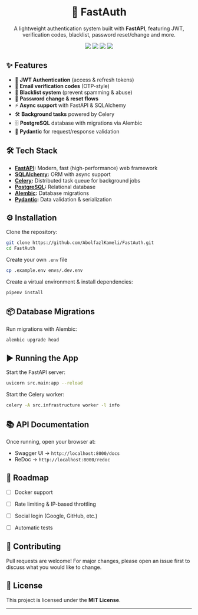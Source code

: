 <h1 align="center">🚀 FastAuth</h1>

<p align="center">
A lightweight authentication system built with <b>FastAPI</b>, featuring JWT, verification codes, blacklist, password reset/change and more.
</p>

<p align="center">
  <img src="https://img.shields.io/badge/Python-3.11-blue" />
  <img src="https://img.shields.io/badge/FastAPI-0.110+-green?link=https://google.com" />
  <img src="https://img.shields.io/badge/PostgreSQL-15+-blue" />
  <img src="https://img.shields.io/badge/License-MIT-yellow" />
</p>

## ✨ Features

* 🔑 **JWT Authentication** (access & refresh tokens)
* 📧 **Email verification codes** (OTP-style)
* 🚫 **Blacklist system** (prevent spamming & abuse)
* 🔄 **Password change & reset flows**
* ⚡ **Async support** with FastAPI & SQLAlchemy
* 🛠 **Background tasks** powered by Celery
* 🗄 **PostgreSQL** database with migrations via Alembic
* 🧾 **Pydantic** for request/response validation



## 🛠 Tech Stack

* **[FastAPI](https://fastapi.tiangolo.com/):** Modern, fast (high-performance) web framework
* **[SQLAlchemy](https://www.sqlalchemy.org/):** ORM with async support
* **[Celery](https://docs.celeryq.dev/):** Distributed task queue for background jobs
* **[PostgreSQL](https://www.postgresql.org/):** Relational database
* **[Alembic](https://alembic.sqlalchemy.org/):** Database migrations
* **[Pydantic](https://docs.pydantic.dev/):** Data validation & serialization


## ⚙️ Installation

Clone the repository:

```bash
git clone https://github.com/AbolfazlKameli/FastAuth.git
cd FastAuth
```

Create your own `.env` file

```bash
cp .example.env envs/.dev.env
```

Create a virtual environment & install dependencies:

```bash
pipenv install 
```


## 📦 Database Migrations

Run migrations with Alembic:

```bash
alembic upgrade head
```


## ▶️ Running the App

Start the FastAPI server:

```bash
uvicorn src.main:app --reload
```

Start the Celery worker:

```bash
celery -A src.infrastructure worker -l info  
```


## 📚 API Documentation

Once running, open your browser at:

* Swagger UI → `http://localhost:8000/docs`
* ReDoc → `http://localhost:8000/redoc`


## 🚀 Roadmap

* [ ] Docker support
* [ ] Rate limiting & IP-based throttling
* [ ] Social login (Google, GitHub, etc.)
* [ ] Automatic tests


## 🤝 Contributing

Pull requests are welcome! For major changes, please open an issue first to discuss what you would like to change.


## 📄 License

This project is licensed under the **MIT License**.

---

